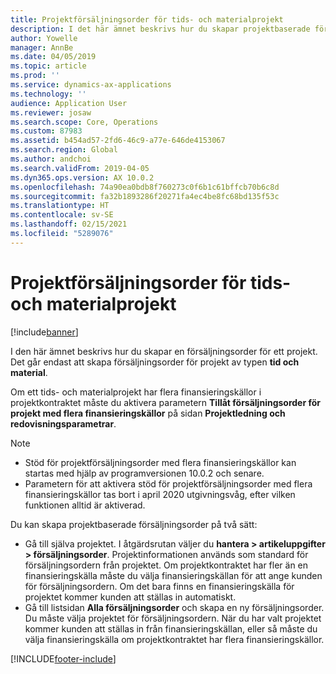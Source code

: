 ```yaml
---
title: Projektförsäljningsorder för tids- och materialprojekt
description: I det här ämnet beskrivs hur du skapar projektbaserade försäljningsorder för tids- och materialprojekt.
author: Yowelle
manager: AnnBe
ms.date: 04/05/2019
ms.topic: article
ms.prod: ''
ms.service: dynamics-ax-applications
ms.technology: ''
audience: Application User
ms.reviewer: josaw
ms.search.scope: Core, Operations
ms.custom: 87983
ms.assetid: b454ad57-2fd6-46c9-a77e-646de4153067
ms.search.region: Global
ms.author: andchoi
ms.search.validFrom: 2019-04-05
ms.dyn365.ops.version: AX 10.0.2
ms.openlocfilehash: 74a90ea0bdb8f760273c0f6b1c61bffcb70b6c8d
ms.sourcegitcommit: fa32b1893286f20271fa4ec4be8fc68bd135f53c
ms.translationtype: HT
ms.contentlocale: sv-SE
ms.lasthandoff: 02/15/2021
ms.locfileid: "5289076"
---
```

# <a name="project-sales-orders-for-time-and-material-projects"></a>Projektförsäljningsorder för tids- och materialprojekt

[!include[banner](../includes/banner.md)]

I den här ämnet beskrivs hur du skapar en försäljningsorder för ett projekt. Det går endast att skapa försäljningsorder för projekt av typen **tid och material**.

Om ett tids- och materialprojekt har flera finansieringskällor i projektkontraktet måste du aktivera parametern **Tillåt försäljningsorder för projekt med flera finansieringskällor** på sidan **Projektledning och redovisningsparametrar**. 

> [!NOTE]
> - Stöd för projektförsäljningsorder med flera finansieringskällor kan startas med hjälp av programversionen 10.0.2 och senare.
> - Parametern för att aktivera stöd för projektförsäljningsorder med flera finansieringskällor tas bort i april 2020 utgivningsvåg, efter vilken funktionen alltid är aktiverad.

Du kan skapa projektbaserade försäljningsorder på två sätt:

- Gå till själva projektet. I åtgärdsrutan väljer du **hantera > artikeluppgifter > försäljningsorder**. Projektinformationen används som standard för försäljningsordern från projektet. Om projektkontraktet har fler än en finansieringskälla måste du välja finansieringskällan för att ange kunden för försäljningsordern. Om det bara finns en finansieringskälla för projektet kommer kunden att ställas in automatiskt.
- Gå till listsidan **Alla försäljningsorder** och skapa en ny försäljningsorder. Du måste välja projektet för försäljningsordern. När du har valt projektet kommer kunden att ställas in från finansieringskällan, eller så måste du välja finansieringskälla om projektkontraktet har flera finansieringskällor.



[!INCLUDE[footer-include](../includes/footer-banner.md)]